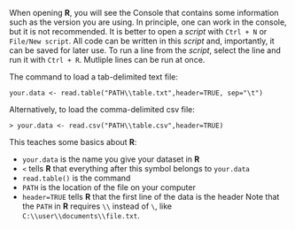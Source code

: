 When opening **R**, you will see the Console that contains some information such as the version you are using. 
In principle, one can work in the console, but it is not recommended. 
It is better to open a *script* with `Ctrl + N` or `File/New script`. 
All code can be written in this *script* and, importantly, it can be saved for later use. 
To run a line from the *script*, select the line and run it with `Ctrl + R`. Mutliple lines can be run at once.

The command to load a tab-delimited text file:
```
your.data <- read.table("PATH\\table.txt",header=TRUE, sep="\t")
```

Alternatively, to load the comma-delimited csv file:
```
> your.data <- read.csv("PATH\\table.csv",header=TRUE)
```

This teaches some basics about **R**:
- `your.data` is the name you give your dataset in **R**
- `<` tells **R** that everything after this symbol belongs to `your.data`
- `read.table()` is the command
- `PATH` is the location of the file on your computer
- `header=TRUE` tells **R** that the first line of the data is the header
Note that the `PATH` in **R** requires `\\` instead of `\`, like `C:\\user\\documents\\file.txt`.

